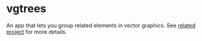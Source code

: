 # vgtrees

An app that lets you group related elements in vector graphics. See [related project](https://github.com/Vrroom/vectorrvnn) for more details. 
